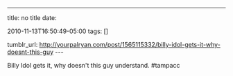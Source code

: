 ---
title: no title
date:

 2010-11-13T16:50:49-05:00 
tags:  []

tumblr_url:
http://yourpalryan.com/post/1565115332/billy-idol-gets-it-why-doesnt-this-guy
\-\--

Billy Idol gets it, why doesn't this guy understand. \#tampacc
